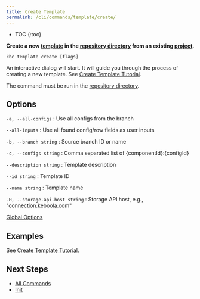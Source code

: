 ```yaml
---
title: Create Template
permalink: /cli/commands/template/create/
---
```


* TOC
{:toc}

**Create a new [template](/cli/templates/structure/#template) in the [repository directory]((/cli/templates/structure/#repository)) from an existing [project](/cli/#subsystems).**

```
kbc template create [flags]
```

An interactive dialog will start. It will guide you through the process of creating a new template.
See [Create Template Tutorial](/cli/templates/tutorial).


The command must be run in the [repository directory](/cli/templates/structure#repository).

## Options

`-a, --all-configs`
: Use all configs from the branch

`--all-inputs`
: Use all found config/row fields as user inputs

`-b, --branch string`
: Source branch ID or name

`-c, --configs string`
: Comma separated list of {componentId}:{configId}

`--description string`
: Template description

`--id string`
: Template ID

`--name string`
: Template name

`-H, --storage-api-host string`
: Storage API host, e.g., "connection.keboola.com"

[Global Options](/cli/commands/#global-options)

## Examples

See [Create Template Tutorial](/cli/templates/tutorial/#create-template).

## Next Steps

- [All Commands](/cli/commands/)
- [Init](/cli/commands/sync/init/)
